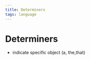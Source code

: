 ```yaml
---
title: Determiners
tags: language
---
```


# Determiners
- indicate specific object (a, the,that)


















